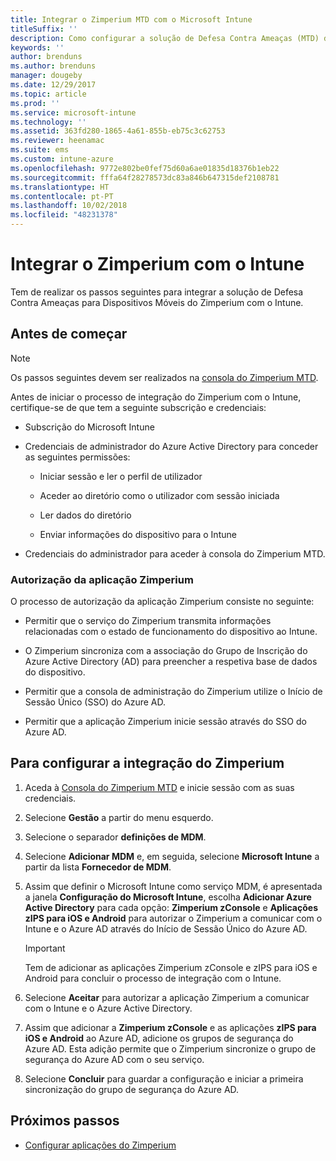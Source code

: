 ```yaml
---
title: Integrar o Zimperium MTD com o Microsoft Intune
titleSuffix: ''
description: Como configurar a solução de Defesa Contra Ameaças (MTD) do Zimperium com o Microsoft Intune para controlar o acesso aos seus recursos empresariais a partir de dispositivos móveis.
keywords: ''
author: brenduns
ms.author: brenduns
manager: dougeby
ms.date: 12/29/2017
ms.topic: article
ms.prod: ''
ms.service: microsoft-intune
ms.technology: ''
ms.assetid: 363fd280-1865-4a61-855b-eb75c3c62753
ms.reviewer: heenamac
ms.suite: ems
ms.custom: intune-azure
ms.openlocfilehash: 9772e802be0fef75d60a6ae01835d18376b1eb22
ms.sourcegitcommit: fffa64f28278573dc83a846b647315def2108781
ms.translationtype: HT
ms.contentlocale: pt-PT
ms.lasthandoff: 10/02/2018
ms.locfileid: "48231378"
---
```

# <a name="integrate-zimperium-with-intune"></a>Integrar o Zimperium com o Intune

Tem de realizar os passos seguintes para integrar a solução de Defesa Contra Ameaças para Dispositivos Móveis do Zimperium com o Intune.

## <a name="before-you-begin"></a>Antes de começar

> [!NOTE]
> Os passos seguintes devem ser realizados na [consola do Zimperium MTD](https://staging2-console.zimperium.com).

Antes de iniciar o processo de integração do Zimperium com o Intune, certifique-se de que tem a seguinte subscrição e credenciais:

-   Subscrição do Microsoft Intune

-   Credenciais de administrador do Azure Active Directory para conceder as seguintes permissões:

    -   Iniciar sessão e ler o perfil de utilizador

    -   Aceder ao diretório como o utilizador com sessão iniciada

    -   Ler dados do diretório

    -   Enviar informações do dispositivo para o Intune

-   Credenciais do administrador para aceder à consola do Zimperium MTD.

### <a name="zimperium-app-authorization"></a>Autorização da aplicação Zimperium

O processo de autorização da aplicação Zimperium consiste no seguinte:

-   Permitir que o serviço do Zimperium transmita informações relacionadas com o estado de funcionamento do dispositivo ao Intune.

-   O Zimperium sincroniza com a associação do Grupo de Inscrição do Azure Active Directory (AD) para preencher a respetiva base de dados do dispositivo.

-   Permitir que a consola de administração do Zimperium utilize o Início de Sessão Único (SSO) do Azure AD.

-   Permitir que a aplicação Zimperium inicie sessão através do SSO do Azure AD.

## <a name="to-set-up-zimperium-integration"></a>Para configurar a integração do Zimperium

1.  Aceda à [Consola do Zimperium MTD](https://staging2-console.zimperium.com) e inicie sessão com as suas credenciais.

2.  Selecione **Gestão** a partir do menu esquerdo.

3.  Selecione o separador **definições de MDM**.

4.  Selecione **Adicionar MDM** e, em seguida, selecione **Microsoft Intune** a partir da lista **Fornecedor de MDM**.

5.  Assim que definir o Microsoft Intune como serviço MDM, é apresentada a janela **Configuração do Microsoft Intune**, escolha **Adicionar Azure Active Directory** para cada opção: **Zimperium zConsole** e **Aplicações zIPS para iOS e Android** para autorizar o Zimperium a comunicar com o Intune e o Azure AD através do Início de Sessão Único do Azure AD.

    > [!IMPORTANT]
    > Tem de adicionar as aplicações Zimperium zConsole e zIPS para iOS e Android para concluir o processo de integração com o Intune.

6.  Selecione **Aceitar** para autorizar a aplicação Zimperium a comunicar com o Intune e o Azure Active Directory.

7.  Assim que adicionar a **Zimperium zConsole** e as aplicações **zIPS para iOS e Android** ao Azure AD, adicione os grupos de segurança do Azure AD. Esta adição permite que o Zimperium sincronize o grupo de segurança do Azure AD com o seu serviço.

8.  Selecione **Concluir** para guardar a configuração e iniciar a primeira sincronização do grupo de segurança do Azure AD.

## <a name="next-steps"></a>Próximos passos

-   [Configurar aplicações do Zimperium](mtd-apps-ios-app-configuration-policy-add-assign.md)
